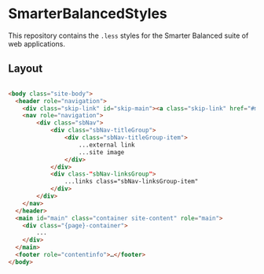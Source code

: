# SmarterBalancedStyles

This repository contains the `.less` styles for the Smarter Balanced suite of web applications.

## Layout
```html

<body class="site-body">
  <header role="navigation">
    <div class="skip-link" id="skip-main"><a class="skip-link" href="#main">skip to main content</a></div>
    <nav role="navigation">
        <div class="sbNav">
            <div class="sbNav-titleGroup">
                <div class="sbNav-titleGroup-item">
                    ...external link
                    ...site image
                </div>
            </div>
            <div class-"sbNav-linksGroup">
                ...links class="sbNav-linksGroup-item"
            </div>
        </div>
    </nav>
  </header>
  <main id="main" class="container site-content" role="main">
    <div class="{page}-container">
        ...
    </div>
  </main>
  <footer role="contentinfo">…</footer>
</body>

```

